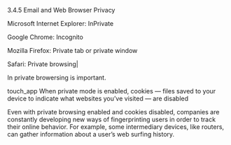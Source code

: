 3.4.5 Email and Web Browser Privacy

Microsoft Internet Explorer: InPrivate

Google Chrome: Incognito

Mozilla Firefox: Private tab or private window

Safari: Private browsing|


In private browersing is important.




touch_app
When private mode is enabled, cookies — files saved to your device to indicate what websites you’ve visited — are disabled

Even with private browsing enabled and cookies disabled, companies are constantly developing new ways of fingerprinting users in order to track their online behavior.
 For example, some intermediary devices, like routers, can gather information about a user’s web surfing history.

